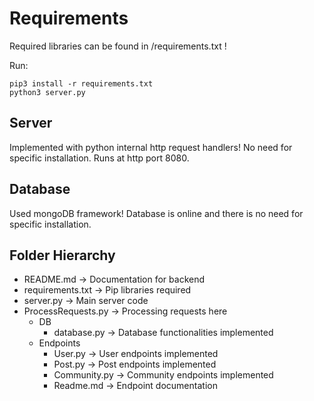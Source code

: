 # Requirements
Required libraries can be found in /requirements.txt !

Run:
```
pip3 install -r requirements.txt
python3 server.py
```

## Server
Implemented with python internal http request handlers! No need for specific installation. Runs at http port 8080.

## Database
Used mongoDB framework! Database is online and there is no need for specific installation.

## Folder Hierarchy
  - README.md -> Documentation for backend
  - requirements.txt -> Pip libraries required
  - server.py -> Main server code
  - ProcessRequests.py -> Processing requests here
    - DB
      - database.py -> Database functionalities implemented
    - Endpoints
      - User.py -> User endpoints implemented
      - Post.py -> Post endpoints implemented
      - Community.py -> Community endpoints implemented
      - Readme.md -> Endpoint documentation
  
